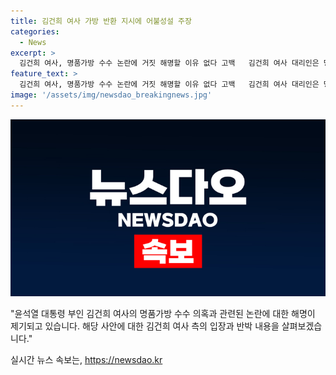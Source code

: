 ```yaml
---
title: 김건희 여사 가방 반환 지시에 어불성설 주장
categories:
  - News
excerpt: >
  김건희 여사, 명품가방 수수 논란에 거짓 해명할 이유 없다 고백   김건희 여사 대리인은 명품가방 논란에 대해 과도한 추측과 악의적인 기사를 자제해야 한다며 비판했다. 검찰은 김 여사와 윤 대통령을 부정청탁금지법 위반 등으로 고발했으며, 유 행정관도 취지를 진술하는 등 수사가 진행 중이다. 김 여사 측은 돌려주라는 지시를 받은 유 행정관의 실수로 인해 가방 반환이 이뤄지지 않았다고 주장하며, 거짓해명을 할 이유가 없다고 강조했다.
feature_text: >
  김건희 여사, 명품가방 수수 논란에 거짓 해명할 이유 없다 고백   김건희 여사 대리인은 명품가방 논란에 대해 과도한 추측과 악의적인 기사를 자제해야 한다며 비판했다. 검찰은 김 여사와 윤 대통령을 부정청탁금지법 위반 등으로 고발했으며, 유 행정관도 취지를 진술하는 등 수사가 진행 중이다. 김 여사 측은 돌려주라는 지시를 받은 유 행정관의 실수로 인해 가방 반환이 이뤄지지 않았다고 주장하며, 거짓해명을 할 이유가 없다고 강조했다.
image: '/assets/img/newsdao_breakingnews.jpg'
---
```


<p><img src="/assets/img/newsdao_breakingnews.jpg" alt="ontimetimes 속보" /></p>

<p>"윤석열 대통령 부인 김건희 여사의 명품가방 수수 의혹과 관련된 논란에 대한 해명이 제기되고 있습니다. 해당 사안에 대한 김건희 여사 측의 입장과 반박 내용을 살펴보겠습니다."</p>
실시간 뉴스 속보는, <a href="https://newsdao.kr" rel="dofollow">https://newsdao.kr</a>



